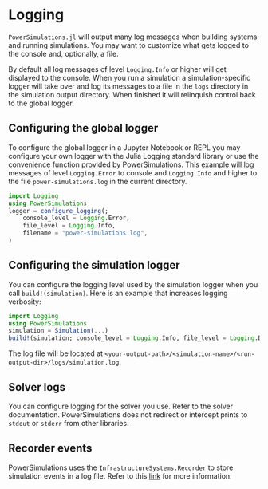 # Logging

`PowerSimulations.jl` will output many log messages when building systems and
running simulations. You may want to customize what gets logged to the console
and, optionally, a file.

By default all log messages of level `Logging.Info` or higher will get
displayed to the console.  When you run a simulation a simulation-specific
logger will take over and log its messages to a file in the `logs` directory in
the simulation output directory. When finished it will relinquish control back
to the global logger.

## Configuring the global logger

To configure the global logger in a Jupyter Notebook or REPL you may configure
your own logger with the Julia Logging standard library or use the convenience
function provided by PowerSimulations.  This example will log messages of level
`Logging.Error` to console and `Logging.Info` and higher to the file
`power-simulations.log` in the current directory.

```julia
import Logging
using PowerSimulations
logger = configure_logging(;
    console_level = Logging.Error,
    file_level = Logging.Info,
    filename = "power-simulations.log",
)
```

## Configuring the simulation logger

You can configure the logging level used by the simulation logger when you call
`build!(simulation)`.  Here is an example that increases logging verbosity:

```julia
import Logging
using PowerSimulations
simulation = Simulation(...)
build!(simulation; console_level = Logging.Info, file_level = Logging.Debug)
```

The log file will be located at `<your-output-path>/<simulation-name>/<run-output-dir>/logs/simulation.log`.

## Solver logs

You can configure logging for the solver you use.  Refer to the solver
documentation.  PowerSimulations does not redirect or intercept prints to
`stdout` or `stderr` from other libraries.

## Recorder events

PowerSimulations uses the `InfrastructureSystems.Recorder` to store simulation
events in a log file.  Refer to this [link](./simulation_recorder.md) for more
information.
